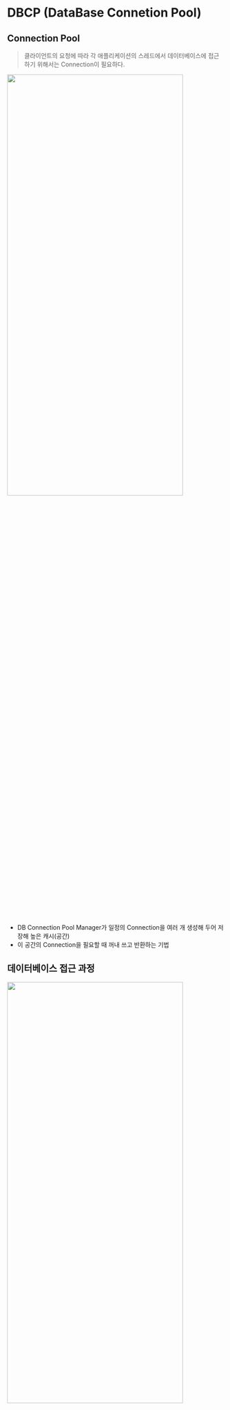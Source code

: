 # DBCP (DataBase Connetion Pool)

## Connection Pool

> 클라이언트의 요청에 따라 각 애플리케이션의 스레드에서 데이터베이스에 접근하기 위해서는 Connection이 필요하다.

<img src="https://github.com/Ahrang777/CS-Study/assets/72875528/4610a1f2-0105-476d-bc2a-d967e7459e43" width="90%" height="50%"/>

- DB Connection Pool Manager가 일정의 Connection을 여러 개 생성해 두어 저장해 높은 캐시(공간)
- 이 공간의 Connection을 필요할 때 꺼내 쓰고 반환하는 기법

## 데이터베이스 접근 과정

<img src="https://github.com/Ahrang777/CS-Study/assets/72875528/884e751a-a224-469b-9f85-31506a0b9775" width="90%" height="50%"/>

1. 웹 컨테이너가 실행되면 데이터베이스와 연결된 Connection 객체들을 미리 생성해 Pool에 저장한다.
2. 클라이언트 요청 시 Pool에서 Connection 객체를 가져와 데이터베이스에 접근한다.
3. 요청 처리가 끝나면 사용된 Connection 객체를 다시 Pool에 반환한다.
4. 남은 Connection이 없다면 해당 클라이언트는 대기 상태로 전환시키고, Pool에 Connection이 반환되면 대기 상태에 있는 클라이언트에게 순차적으로 제공한다.

## 장점

- 매 연결마다 Connection 객체를 생성하고 소멸시키는 비용을 줄일 수 있다.
- 미리 생성된 Connection 객체를 사용하기 때문에 DB 접근 시간이 단축된다.
- DB에 접근하는 Connection의 수를 제한하여, 메모리와 DB에 걸리는 부하를 조정할 수 있다.

## 커넥션 풀과 스레드 풀

WAS(Web Application Server)에서 커넥션 풀과 스레드 풀의 커넥션과 스레드 수는 메모리와 직접적으로 관련이 있다.  
커넥션과 스레드 수를 많이 설정하면 메모리를 많이 차지하고, 적게 설명하면 처리하기 못하는 대기 요청이 많아지게 된다.

## 참고

https://tech-interview.tistory.com/218  
https://d2.naver.com/helloworld/5102792
